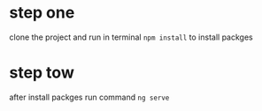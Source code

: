 
# step one

clone the project and run in terminal `npm install` to install packges

# step tow 

after install packges run command `ng serve`